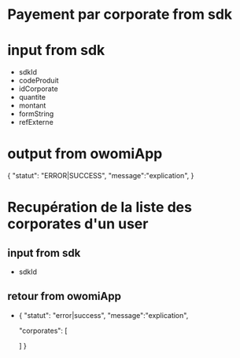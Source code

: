 # Payement par corporate from sdk

# input from sdk

- sdkId
- codeProduit
- idCorporate
- quantite
- montant
- formString
- refExterne

# output from owomiApp

{
"statut": "ERROR|SUCCESS",
"message":"explication",
}


# Recupération de la liste des corporates d'un user
 
 ## input from sdk
 
 - sdkId
 
 ## retour from owomiApp
 
  - { "statut": "error|success",
        "message":"explication",
 
      "corporates": [
     
      ]
    }
      
      